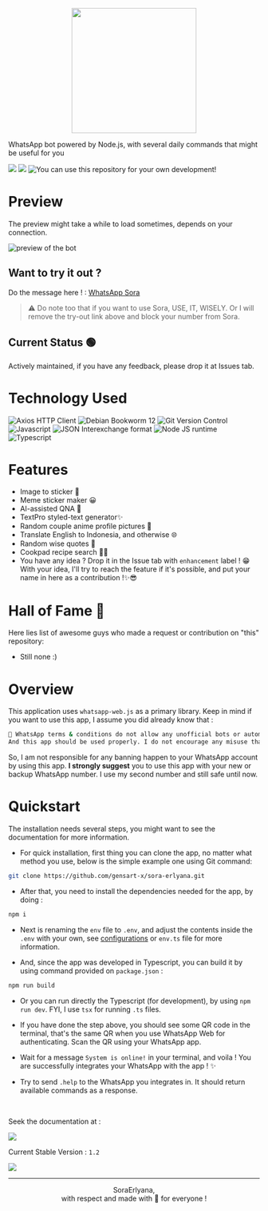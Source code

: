 <p align="center">
    <img width="250" height="250" src="https://i.ibb.co/7y1v1q4/hour.png">
</p>

WhatsApp bot powered by Node.js, with several daily commands that might be useful for you

<p>
    <img src="https://m3-markdown-badges.vercel.app/stars/1/1/gensart-x/sora-erlyana">
    <img src="https://m3-markdown-badges.vercel.app/issues/6/1/gensart-x/sora-erlyana">
    <img src="https://ziadoua.github.io/m3-Markdown-Badges/badges/LicenceCCBYSA/licenceccbysa1.svg" title="You can use this repository for your own development!">
</p>

# Preview

The preview might take a while to load sometimes, depends on your connection.

![preview of the bot](https://i.ibb.co.com/3FHp1kc/preview-sora-erlyana-1-1-1.gif)

## Want to try it out ?

Do the message here ! : <a href="https://wa.me/6285210846946">WhatsApp Sora</a>

> ⚠ Do note too that if you want to use Sora, USE, IT, WISELY. Or I will remove the try-out link above and block your number from Sora.

## Current Status 🟢

Actively maintained, if you have any feedback, please drop it at Issues tab.

# Technology Used <!-- {docsify-ignore} -->

![Axios HTTP Client](https://ziadoua.github.io/m3-Markdown-Badges/badges/Axios/axios1.svg)
![Debian Bookworm 12](https://ziadoua.github.io/m3-Markdown-Badges/badges/Debian/debian1.svg)
![Git Version Control](https://ziadoua.github.io/m3-Markdown-Badges/badges/Git/git1.svg)
![Javascript](https://ziadoua.github.io/m3-Markdown-Badges/badges/Javascript/javascript3.svg)
![JSON Interexchange format](https://ziadoua.github.io/m3-Markdown-Badges/badges/JSON/json3.svg)
![Node JS runtime](https://ziadoua.github.io/m3-Markdown-Badges/badges/NodeJS/nodejs1.svg)
![Typescript](https://ziadoua.github.io/m3-Markdown-Badges/badges/TypeScript/typescript1.svg)

# Features

-   Image to sticker 📸
-   Meme sticker maker 😀
-   AI-assisted QNA 🧠
-   TextPro styled-text generator✨
-   Random couple anime profile pictures 👭
-   Translate English to Indonesia, and otherwise 🌐
-   Random wise quotes 🦜
-   Cookpad recipe search 👨‍🍳
-   You have any idea ? Drop it in the Issue tab with `enhancement` label ! 😁 With your idea, I'll try to reach the feature if it's possible, and put your name in here as a contribution !✨😎

# Hall of Fame 👑

Here lies list of awesome guys who made a request or contribution on "this" repository:

-   Still none :)

# Overview

This application uses `whatsapp-web.js` as a primary library. Keep in mind if you want to use this app, I assume you did already know that :

```bash
🔴 WhatsApp terms & conditions do not allow any unofficial bots or automation on its services.
And this app should be used properly. I do not encourage any misuse that may hurt any person/group by the usage of this app. Please use it wisely, I create this for good reason.
```

So, I am not responsible for any banning happen to your WhatsApp account by using this app. **I strongly suggest** you to use this app with your new or backup WhatsApp number. I use my second number and still safe until now.

# Quickstart

The installation needs several steps, you might want to see the documentation for more information.

-   For quick installation, first thing you can clone the app, no matter what method you use, below is the simple example one using Git command:

```bash
git clone https://github.com/gensart-x/sora-erlyana.git
```

-   After that, you need to install the dependencies needed for the app, by doing :

```bash
npm i
```

-   Next is renaming the `env` file to `.env`, and adjust the contents inside the `.env` with your own, see [configurations](https://gensart-x.github.io/sora-erlyana/#/configurations) or `env.ts` file for more information.

-   And, since the app was developed in Typescript, you can build it by using command provided on `package.json` :

```bash
npm run build
```

-   Or you can run directly the Typescript (for development), by using `npm run dev`. FYI, I use `tsx` for running `.ts` files.

-   If you have done the step above, you should see some QR code in the terminal, that's the same QR when you use WhatsApp Web for authenticating. Scan the QR using your WhatsApp app.

-   Wait for a message `System is online!` in your terminal, and voila ! You are successfully integrates your WhatsApp with the app ! ✨

-   Try to send `.help` to the WhatsApp you integrates in. It should return available commands as a response.

<br>

Seek the documentation at :

<a href="https://gensart-x.github.io/sora-erlyana">
    <img src="https://ziadoua.github.io/m3-Markdown-Badges/badges/Docsify/docsify1.svg">
</a>

<br>

Current Stable Version : `1.2`

<a href="https://teer.id/gensart">
    <img src="https://ziadoua.github.io/m3-Markdown-Badges/badges/BuyMeACoffee/buymeacoffee3.svg">
</a>

---

<p align="center">
    SoraErlyana,
    <br>
    with respect and made with 💚 for everyone !
</p>
